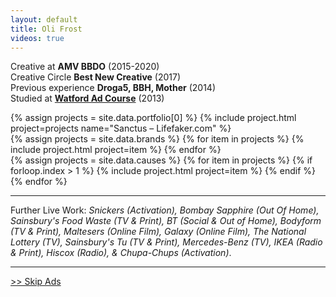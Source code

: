 ```yaml
---
layout: default
title: Oli Frost
videos: true
---
```


Creative at **AMV BBDO** (2015-2020)  
Creative Circle **Best New Creative** (2017)  
Previous experience **Droga5, BBH, Mother** (2014)   
Studied at [**Watford Ad Course**](/student) (2013)  


<div class="posts" markdown="0">
{% assign projects = site.data.portfolio[0] %}
{% include project.html project=projects name="Sanctus – Lifefaker.com" %}
</div>

<div class="posts" markdown="0">
{% assign projects = site.data.brands %}
{% for item in projects %}
    {% include project.html project=item %}
{% endfor %}
</div>


<div class="posts" markdown="0">
{% assign projects = site.data.causes %}
{% for item in projects %}
{% if forloop.index > 1 %}
    {% include project.html project=item %}
{% endif %}
{% endfor %}
</div>


---

Further Live Work: *Snickers (Activation), Bombay Sapphire (Out Of Home), Sainsbury's Food Waste (TV & Print), BT (Social & Out of Home), Bodyform (TV & Print), Maltesers (Online Film), Galaxy (Online Film), The National Lottery (TV), Sainsbury's Tu (TV & Print), Mercedes-Benz (TV), IKEA (Radio & Print), Hiscox (Radio), & Chupa-Chups (Activation)*.

---


[>> Skip Ads](/)
